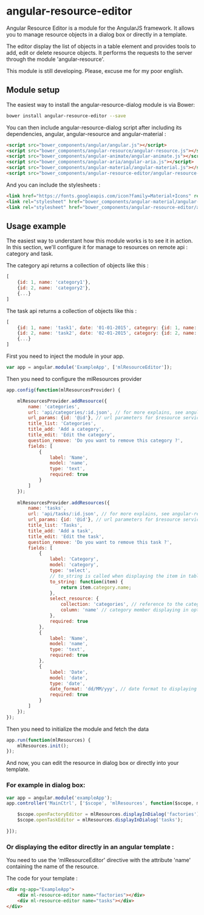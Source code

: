 # angular-resource-editor

Angular Resource Editor is a module for the AngularJS framework. It allows you to manage resource objects in a dialog box or directly in a template.
 
The editor display the list of objects in a table element and provides tools to add, edit or delete resource objects.
It performs the requests to the server through the module 'angular-resource'.

This module is still developing. Please, excuse me for my poor english.

## Module setup
The easiest way to install the angular-resource-dialog module is via Bower:

```bash
bower install angular-resource-editor --save
```

You can then include angular-resource-dialog script after including its dependencies, angular, angular-resource and angular-material :

```html
<script src="bower_components/angular/angular.js"></script>
<script src="bower_components/angular-resource/angular-resource.js"></script>
<script src="bower_components/angular-animate/angular-animate.js"></script>
<script src="bower_components/angular-aria/angular-aria.js"></script>
<script src="bower_components/angular-material/angular-material.js"></script>
<script src="bower_components/angular-resource-editor/angular-resource-editor.js"></script>
```

And you can include the stylesheets :

```html
<link href="https://fonts.googleapis.com/icon?family=Material+Icons" rel="stylesheet">
<link rel="stylesheet" href="bower_components/angular-material/angular-material.css">
<link rel="stylesheet" href="bower_components/angular-resource-editor/angular-resource-editor.css">
```

## Usage example

The easiest way to understant how this module works is to see it in action. In this section, we'll configure it for manage to resources on remote api : category and task.

The category api returns a collection of objects like this :
```javascript
[
    {id: 1, name: 'category1'},
    {id: 2, name: 'category2'},
    {...}
]
```

The task api returns a collection of objects like this :
```javascript
[
    {id: 1, name: 'task1', date: '01-01-2015', category: {id: 1, name: 'category1'}},
    {id: 2, name: 'task2', date: '02-01-2015', category: {id: 2, name: 'category2'}},
    {...}
]
```

First you need to inject the module in your app.

```javascript
var app = angular.module('ExampleApp', ['mlResourceEditor']);
```

Then you need to configure the mlResources provider
```javascript
app.config(function(mlResourcesProvider) {

    mlResourcesProvider.addResource({
        name: 'categories',
        url: 'api/categories/:id.json', // for more explains, see angular-resource documentation
        url_params: {id: '@id'}, // url parameters for $resource service
        title_list: 'Categories',
        title_add: 'Add a category',
        title_edit: 'Edit the category',
        question_remove: 'Do you want to remove this category ?',
        fields: [
            {
                label: 'Name',
                model: 'name',
                type: 'text',
                required: true
            }
        ]
    });
    
    mlResourcesProvider.addResources({
        name: 'tasks',
        url: 'api/tasks/:id.json', // for more explains, see angular-resource documentation
        url_params: {id: '@id'}, // url parameters for $resource service
        title_list: 'Tasks',
        title_add: 'Add a task',
        title_edit: 'Edit the task',
        question_remove: 'Do you want to remove this task ?',
        fields: [
            {
                label: 'Category',
                model: 'category',
                type: 'select',
                // to_string is called when displaying the item in table element
                to_string: function(item) { 
                    return item.category.name;
                },
                select_resource: {
                    collection: 'categories', // reference to the category resource
                    column: 'name' // category member displaying in option node
                },
                required: true
            },
            {
                label: 'Name',
                model: 'name',
                type: 'text',
                required: true
            },
            {
                label: 'Date',
                model: 'date',
                type: 'date',
                date_format: 'dd/MM/yyy', // date format to displaying it in the table element
                required: true
            }
        ]                
    });
});
```

Then you need to initialize the module and fetch the data
```javascript
app.run(function(mlResources) {
    mlResources.init();
});
```

And now, you can edit the resource in dialog box or directly into your template.

### For example in dialog box:

```javascript
var app = angular.module('exampleApp');
app.controller('MainCtrl', ['$scope', 'mlResources', function($scope, mlResources) {

    $scope.openFactoryEditor = mlResources.displayInDialog('factories');
    $scope.openTaskEditor = mlResources.displayInDialog('tasks');
    
}]);
```

### Or displaying the editor directly in an angular template :

You need to use the 'mlResourceEditor' directive with the attribute 'name' containing the name of the resource.

The code for your template :

```html
<div ng-app="ExampleApp">
    <div ml-resource-editor name="factories"></div>
    <div ml-resource-editor name="tasks"></div>
</div>
```